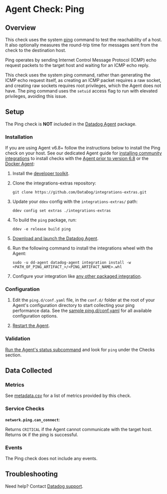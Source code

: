 # Agent Check: Ping

## Overview

This check uses the system [ping][1] command to test the reachability of a host.
It also optionally measures the round-trip time for messages sent from the check to the destination host.

Ping operates by sending Internet Control Message Protocol (ICMP) echo request packets to the target host and waiting for an ICMP echo reply.

This check uses the system ping command, rather than generating the ICMP echo request itself, as creating an ICMP packet requires a raw socket, and creating raw sockets requires root privileges, which the Agent does not have. The ping command uses the `setuid` access flag to run with elevated privileges, avoiding this issue.

## Setup

The Ping check is **NOT** included in the [Datadog Agent][2] package.

### Installation

If you are using Agent v6.8+ follow the instructions below to install the Ping check on your host. See our dedicated Agent guide for [installing community integrations][3] to install checks with the [Agent prior to version 6.8][4] or the [Docker Agent][5]:

1. Install the [developer toolkit][6].
2. Clone the integrations-extras repository:

   ```shell
   git clone https://github.com/DataDog/integrations-extras.git
   ```

3. Update your `ddev` config with the `integrations-extras/` path:

   ```shell
   ddev config set extras ./integrations-extras
   ```

4. To build the `ping` package, run:

   ```shell
   ddev -e release build ping
   ```

5. [Download and launch the Datadog Agent][7].
6. Run the following command to install the integrations wheel with the Agent:

   ```shell
   sudo -u dd-agent datadog-agent integration install -w <PATH_OF_PING_ARTIFACT_>/<PING_ARTIFACT_NAME>.whl
   ```

7. Configure your integration like [any other packaged integration][8].

### Configuration

1. Edit the `ping.d/conf.yaml` file, in the `conf.d/` folder at the root of your Agent's configuration directory to start collecting your ping performance data. See the [sample ping.d/conf.yaml][9] for all available configuration options.

2. [Restart the Agent][10].

### Validation

[Run the Agent's status subcommand][11] and look for `ping` under the Checks section.

## Data Collected

### Metrics

See [metadata.csv][12] for a list of metrics provided by this check.

### Service Checks

**`network.ping.can_connect`**:

Returns `CRITICAL` if the Agent cannot communicate with the target host. Returns `OK` if the ping is successful.

### Events

The Ping check does not include any events.

## Troubleshooting

Need help? Contact [Datadog support][13].

[1]: https://en.wikipedia.org/wiki/Ping_(networking_utility)
[2]: https://app.datadoghq.com/account/settings#agent
[3]: https://docs.datadoghq.com/agent/guide/community-integrations-installation-with-docker-agent/
[4]: https://docs.datadoghq.com/agent/guide/community-integrations-installation-with-docker-agent/?tab=agentpriorto68
[5]: https://docs.datadoghq.com/agent/guide/community-integrations-installation-with-docker-agent/?tab=docker
[6]: https://docs.datadoghq.com/developers/integrations/new_check_howto/#developer-toolkit
[7]: https://app.datadoghq.com/account/settings#agent
[8]: https://docs.datadoghq.com/getting_started/integrations/
[9]: https://github.com/DataDog/integrations-extras/blob/master/ping/datadog_checks/ping/data/conf.yaml.example
[10]: https://docs.datadoghq.com/agent/guide/agent-commands/#start-stop-and-restart-the-agent
[11]: https://docs.datadoghq.com/agent/guide/agent-commands/#service-status
[12]: https://github.com/DataDog/integrations-extras/blob/master/ping/metadata.csv
[13]: https://docs.datadoghq.com/help/

